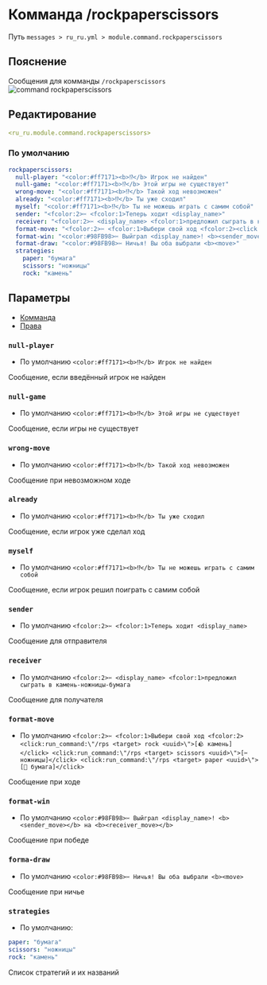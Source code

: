 # Комманда /rockpaperscissors
Путь `messages > ru_ru.yml > module.command.rockpaperscissors`

## Пояснение
Сообщения для комманды `/rockpaperscissors`
![command rockpaperscissors](/commandrockpaperscissors.png)

## Редактирование
```yaml
<ru_ru.module.command.rockpaperscissors>
```

### По умолчанию
```yaml
rockpaperscissors:
  null-player: "<color:#ff7171><b>⁉</b> Игрок не найден"
  null-game: "<color:#ff7171><b>⁉</b> Этой игры не существует"
  wrong-move: "<color:#ff7171><b>⁉</b> Такой ход невозможен"
  already: "<color:#ff7171><b>⁉</b> Ты уже сходил"
  myself: "<color:#ff7171><b>⁉</b> Ты не можешь играть с самим собой"
  sender: "<fcolor:2>✂ <fcolor:1>Теперь ходит <display_name>"
  receiver: "<fcolor:2>✂ <display_name> <fcolor:1>предложил сыграть в камень-ножницы-бумага"
  format-move: "<fcolor:2>✂ <fcolor:1>Выбери свой ход <fcolor:2><click:run_command:\"/rps <target> rock <uuid>\">[🪨 камень]</click> <click:run_command:\"/rps <target> scissors <uuid>\">[✂ ножницы]</click> <click:run_command:\"/rps <target> paper <uuid>\">[🧻 бумага]</click>"
  format-win: "<color:#98FB98>✂ Выйграл <display_name>! <b><sender_move></b> на <b><receiver_move></b>"
  format-draw: "<color:#98FB98>✂ Ничья! Вы оба выбрали <b><move>"
  strategies:
    paper: "бумага"
    scissors: "ножницы"
    rock: "камень"
```

## Параметры

- [Комманда](/ru/commands/module/command/rockpaperscissors/)
- [Права](/ru/permissions/module/command/rockpaperscissors/)

### `null-player`
- По умолчанию `<color:#ff7171><b>⁉</b> Игрок не найден`

Сообщение, если введённый игрок не найден

### `null-game`
- По умолчанию `<color:#ff7171><b>⁉</b> Этой игры не существует`

Сообщение, если игры не существует

### `wrong-move`
- По умолчанию `<color:#ff7171><b>⁉</b> Такой ход невозможен`

Сообщение при невозможном ходе

### `already`
- По умолчанию `<color:#ff7171><b>⁉</b> Ты уже сходил`

Сообщение, если игрок уже сделал ход

### `myself`
- По умолчанию `<color:#ff7171><b>⁉</b> Ты не можешь играть с самим собой`

Сообщение, если игрок решил поиграть с самим собой

### `sender`
- По умолчанию `<fcolor:2>✂ <fcolor:1>Теперь ходит <display_name>`

Сообщение для отправителя

### `receiver`
- По умолчанию `<fcolor:2>✂ <display_name> <fcolor:1>предложил сыграть в камень-ножницы-бумага`

Сообщение для получателя

### `format-move`
- По умолчанию `<fcolor:2>✂ <fcolor:1>Выбери свой ход <fcolor:2><click:run_command:\"/rps <target> rock <uuid>\">[🪨 камень]</click> <click:run_command:\"/rps <target> scissors <uuid>\">[✂ ножницы]</click> <click:run_command:\"/rps <target> paper <uuid>\">[🧻 бумага]</click>`

Сообщение при ходе

### `format-win`
- По умолчанию `<color:#98FB98>✂ Выйграл <display_name>! <b><sender_move></b> на <b><receiver_move></b>`

Сообщение при победе

### `forma-draw`
- По умолчанию `<color:#98FB98>✂ Ничья! Вы оба выбрали <b><move>`

Сообщение при ничье

### `strategies`
- По умолчанию:
```yaml
paper: "бумага"
scissors: "ножницы"
rock: "камень"
```

Список стратегий и их названий


